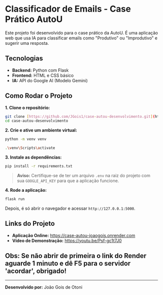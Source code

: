 # Classificador de Emails - Case Prático AutoU

Este projeto foi desenvolvido para o case prático da AutoU. É uma aplicação web que usa IA para classificar emails como "Produtivo" ou "Improdutivo" e sugerir uma resposta.

## Tecnologias

-   **Backend:** Python com Flask
-   **Frontend:** HTML e CSS básico
-   **IA:** API do Google AI (Modelo Gemini)

## Como Rodar o Projeto

**1. Clone o repositório:**
```bash
git clone [https://github.com/JGois1/case-autou-desenvolvimento.git](https://github.com/JGois1/case-autou-desenvolvimento.git)
cd case-autou-desenvolvimento
```

**2. Crie e ative um ambiente virtual:**
```bash
python -m venv venv

.\venv\Scripts\activate
```

**3. Instale as dependências:**
```bash
pip install -r requirements.txt
```
> **Aviso:** Certifique-se de ter um arquivo `.env` na raiz do projeto com sua `GOOGLE_API_KEY` para que a aplicação funcione.

**4. Rode a aplicação:**
```bash
flask run
```

Depois, é só abrir o navegador e acessar `http://127.0.0.1:5000`.

## Links do Projeto

-   **Aplicação Online:** https://case-autou-joaogois.onrender.com
-   **Vídeo de Demonstração:** https://youtu.be/Psf-gc1t7J0

## Obs: Se não abrir de primeira o link do Render aguarde 1 minuto e dê F5 para o servidor 'acordar', obrigado!

---
**Desenvolvido por:** João Gois de Otoni
